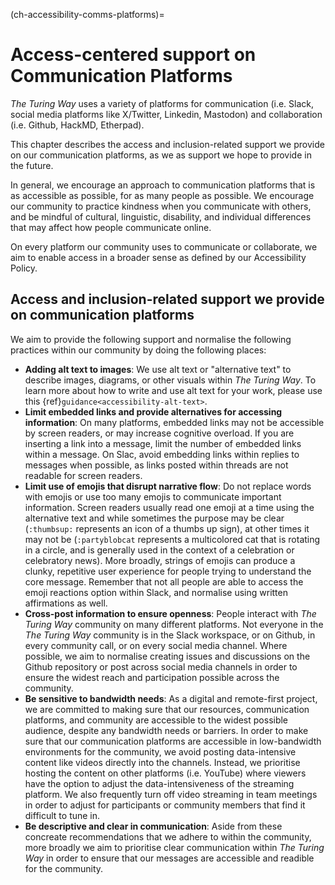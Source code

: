 (ch-accessibility-comms-platforms)=
# Access-centered support on Communication Platforms

_The Turing Way_ uses a variety of platforms for communication (i.e. Slack, social media platforms like X/Twitter, Linkedin, Mastodon) and collaboration (i.e. Github, HackMD, Etherpad). 

This chapter describes the access and inclusion-related support we provide on our communication platforms, as we as support we hope to provide in the future.

In general, we encourage an approach to communication platforms that is as accessible as possible, for as many people as possible. We encourage our community to practice kindness when you communicate with others, and be mindful of cultural, linguistic, disability, and individual differences that may affect how people communicate online. 

On every platform our community uses to communicate or collaborate, we aim to enable access in a broader sense as defined by our Accessibility Policy.

## Access and inclusion-related support we provide on communication platforms

We aim to provide the following support and normalise the following practices within our community by doing the following places:

- **Adding alt text to images**: We use alt text or "alternative text" to describe images, diagrams, or other visuals within _The Turing Way_. To learn more about how to write and use alt text for your work, please use this {ref}`guidance<accessibility-alt-text>`. 
- **Limit embedded links and provide alternatives for accessing information**: On many platforms, embedded links may not be accessible by screen readers, or may increase cognitive overload. If you are inserting a link into a message, limit the number of embedded links within a message. On Slac, avoid embedding links within replies to messages when possible, as links posted within threads are not readable for screen readers.
- **Limit use of emojis that disrupt narrative flow**: Do not replace words with emojis or use too many emojis to communicate important information. Screen readers usually read one emoji at a time using the alternative text and while sometimes the purpose may be clear (```:thumbsup:``` represents an icon of a thumbs up sign), at other times it may not be (```:partyblobcat``` represents a multicolored cat that is rotating in a circle, and is generally used in the context of a celebration or celebratory news). More broadly, strings of emojis can produce a clunky, repetitive user experience for people trying to understand the core message.  Remember that not all people are able to access the emoji reactions option within Slack, and normalise using written affirmations as well.
- **Cross-post information to ensure openness**: People interact with _The Turing Way_ community on many different platforms. Not everyone in the *The Turing Way* community is in the Slack workspace, or on Github, in every community call, or on every social media channel. Where possible, we aim to normalise creating issues and discussions on the Github repository or post across social media channels in order to ensure the widest reach and participation possible across the community.
- **Be sensitive to bandwidth needs**: As a digital and remote-first project, we are committed to making sure that our resources, communication platforms, and community are accessible to the widest possible audience, despite any bandwidth needs or barriers. In order to make sure that our communication platforms are accessible in low-bandwidth environments for the community, we avoid posting data-intensive content like videos directly into the channels. Instead, we prioritise hosting the content on other platforms (i.e. YouTube) where viewers have the option to adjust the data-intensiveness of the streaming platform. We also frequently turn off video streaming in team meetings in order to adjust for participants or community members that find it difficult to tune in.
- **Be descriptive and clear in communication**: Aside from these concreate recommendations that we adhere to within the community, more broadly we aim to prioritise clear communication within _The Turing Way_ in order to ensure that our messages are accessible and readible for the community.